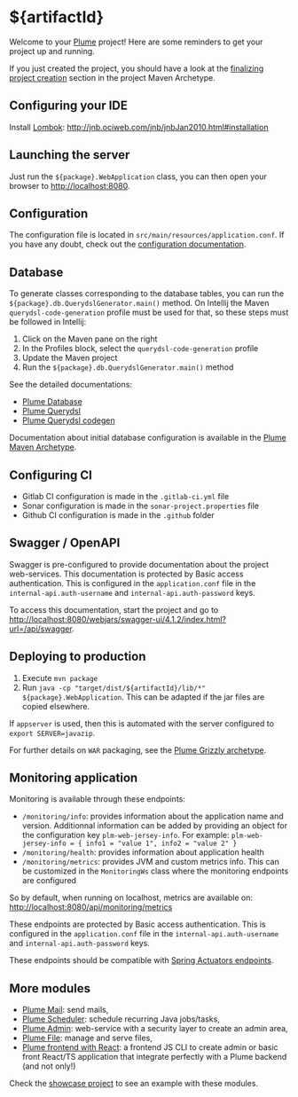 ${artifactId}
=============

Welcome to your [Plume](https://github.com/Coreoz/Plume) project!
Here are some reminders to get your project up and running.

If you just created the project, you should have a look at the [finalizing project creation](https://github.com/Coreoz/Plume-archetypes/blob/master/plume-archetype-querydsl-jersey-guice-grizzly#finalizing-project-creation) section in the project Maven Archetype.

Configuring your IDE
--------------------
Install [Lombok](https://projectlombok.org/): http://jnb.ociweb.com/jnb/jnbJan2010.html#installation

Launching the server
--------------------
Just run the `${package}.WebApplication` class, you can then open your browser to <http://localhost:8080>.

Configuration
-------------
The configuration file is located in `src/main/resources/application.conf`.
If you have any doubt, check out the [configuration documentation](https://github.com/Coreoz/Plume/tree/master/plume-conf). 

Database
--------
To generate classes corresponding to the database tables,
you can run the `${package}.db.QuerydslGenerator.main()` method.
On Intellij the Maven `querydsl-code-generation` profile must be used for that, so these steps must be followed in Intellij:
1. Click on the Maven pane on the right
2. In the Profiles block, select the `querydsl-code-generation` profile
3. Update the Maven project
4. Run the `${package}.db.QuerydslGenerator.main()` method

See the detailed documentations:
- [Plume Database](https://github.com/Coreoz/Plume/tree/master/plume-db)
- [Plume Querydsl](https://github.com/Coreoz/Plume/tree/master/plume-db-querydsl)
- [Plume Querydsl codegen](https://github.com/Coreoz/Plume/tree/master/plume-db-querydsl-codegen)

Documentation about initial database configuration is available in the [Plume Maven Archetype](https://github.com/Coreoz/Plume-archetypes/blob/master/plume-archetype-querydsl-jersey-guice-grizzly#database-configuration).

Configuring CI
--------------
- Gitlab CI configuration is made in the `.gitlab-ci.yml` file
- Sonar configuration is made in the `sonar-project.properties` file
- Github CI configuration is made in the `.github` folder

Swagger / OpenAPI
-----------------
Swagger is pre-configured to provide documentation about the project web-services.
This documentation is protected by Basic access authentication. This is configured in the `application.conf` file
in the `internal-api.auth-username` and `internal-api.auth-password` keys.

To access this documentation, start the project
and go to <http://localhost:8080/webjars/swagger-ui/4.1.2/index.html?url=/api/swagger>.

Deploying to production
-----------------------
1. Execute `mvn package`
2. Run `java -cp "target/dist/${artifactId}/lib/*" ${package}.WebApplication`. This can be adapted if the jar files are copied elsewhere.

If `appserver` is used, then this is automated with the server configured to `export SERVER=javazip`.

For further details on `WAR` packaging, see the [Plume Grizzly archetype](https://github.com/Coreoz/Plume-archetypes/tree/master/plume-archetype-querydsl-jersey-guice-grizzly).

Monitoring application
----------------------
Monitoring is available through these endpoints:
- `/monitoring/info`: provides information about the application name and version. Additionnal information can be added by providing an object for the configuration key `plm-web-jersey-info`. For example: `plm-web-jersey-info = { info1 = "value 1", info2 = "value 2" }`
- `/monitoring/health`: provides information about application health
- `/monitoring/metrics`: provides JVM and custom metrics info. This can be customized in the `MonitoringWs` class where the monitoring endpoints are configured

So by default, when running on localhost, metrics are available on: <http://localhost:8080/api/monitoring/metrics>

These endpoints are protected by Basic access authentication. This is configured in the `application.conf` file
in the `internal-api.auth-username` and `internal-api.auth-password` keys.

These endpoints should be compatible with [Spring Actuators endpoints](https://docs.spring.io/spring-boot/docs/current/reference/html/actuator.html#actuator.endpoints).

More modules
------------
- [Plume Mail](https://github.com/Coreoz/Plume/tree/master/plume-mail): send mails,
- [Plume Scheduler](https://github.com/Coreoz/Plume/tree/master/plume-scheduler): schedule recurring Java jobs/tasks,
- [Plume Admin](https://github.com/Coreoz/Plume-admin): web-service with a security layer to create an admin area,
- [Plume File](https://github.com/Coreoz/Plume-file): manage and serve files,
- [Plume frontend with React](https://github.com/Coreoz/create-plume-react-project): a frontend JS CLI to create admin or basic front React/TS application that integrate perfectly with a Plume backend (and not only!)

Check the [showcase project](https://github.com/Coreoz/Plume-showcase)
to see an example with these modules.
